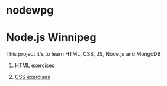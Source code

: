 # nodewpg

# Node.js Winnipeg

This project it's to learn HTML, CSS, JS, Node.js and MongoDB

1. [HTML exercises](html_exercises)

2. [CSS  exercises](css_exercises)
